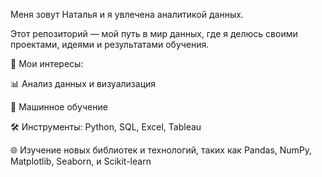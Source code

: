 Меня зовут Наталья и я увлечена аналитикой данных. 

Этот репозиторий — мой путь в мир данных, где я делюсь своими проектами, идеями и результатами обучения.

🚀 Мои интересы:

📊 Анализ данных и визуализация

🧠 Машинное обучение

🛠️ Инструменты: Python, SQL, Excel, Tableau

🌐 Изучение новых библиотек и технологий, таких как Pandas, NumPy, Matplotlib, Seaborn, и Scikit-learn
